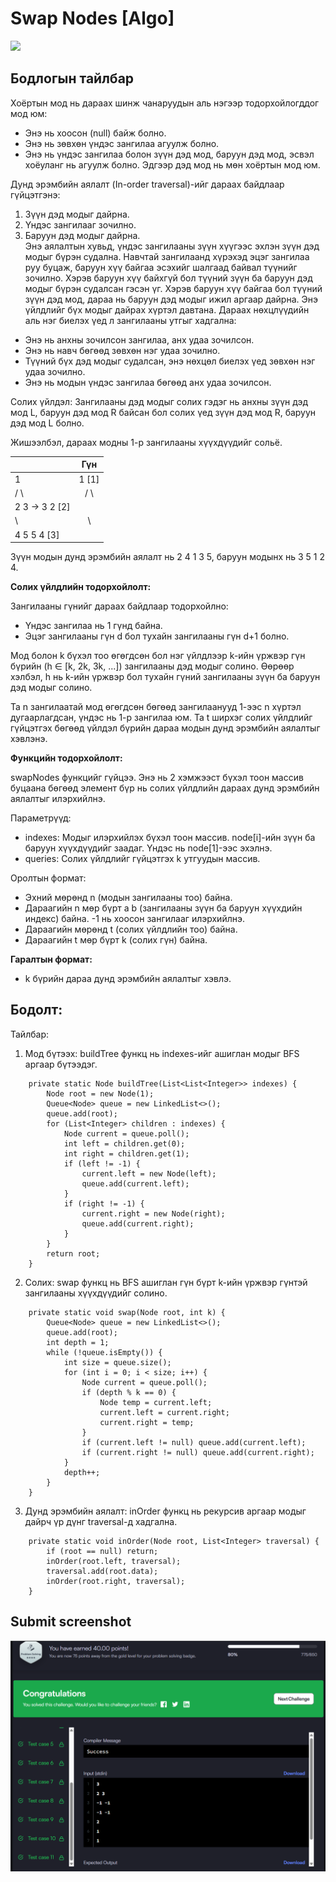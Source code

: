 # Swap Nodes [Algo]

[![]( https://img.shields.io/badge/Бодлогын_линк-blue)](https://www.hackerrank.com/challenges/swap-nodes-algo/problem?isFullScreen=true)

## Бодлогын тайлбар

Хоёртын мод нь дараах шинж чанаруудын аль нэгээр тодорхойлогддог мод юм:

- Энэ нь хоосон (null) байж болно.
- Энэ нь зөвхөн үндэс зангилаа агуулж болно.
- Энэ нь үндэс зангилаа болон зүүн дэд мод, баруун дэд мод, эсвэл хоёуланг нь агуулж болно. Эдгээр дэд мод нь мөн хоёртын мод юм.

Дунд эрэмбийн аялалт (In-order traversal)-ийг дараах байдлаар гүйцэтгэнэ:

1. Зүүн дэд модыг дайрна.
2. Үндэс зангилааг зочилно.
3. Баруун дэд модыг дайрна.
\
Энэ аялалтын хувьд, үндэс зангилааны зүүн хүүгээс эхлэн зүүн дэд модыг бүрэн судална. Навчтай зангилаанд хүрэхэд эцэг зангилаа руу буцаж, баруун хүү байгаа эсэхийг шалгаад байвал түүнийг зочилно. Хэрэв баруун хүү байхгүй бол түүний зүүн ба баруун дэд модыг бүрэн судалсан гэсэн үг. Хэрэв баруун хүү байгаа бол түүний зүүн дэд мод, дараа нь баруун дэд модыг ижил аргаар дайрна. Энэ үйлдлийг бүх модыг дайрах хүртэл давтана. Дараах нөхцлүүдийн аль нэг биелэх үед л зангилааны утгыг хадгална:

- Энэ нь анхны зочилсон зангилаа, анх удаа зочилсон.
- Энэ нь навч бөгөөд зөвхөн нэг удаа зочилно.
- Түүний бүх дэд модыг судалсан, энэ нөхцөл биелэх үед зөвхөн нэг удаа зочилно.
- Энэ нь модын үндэс зангилаа бөгөөд анх удаа зочилсон.

Солих үйлдэл: Зангилааны дэд модыг солих гэдэг нь анхны зүүн дэд мод L, баруун дэд мод R байсан бол солих үед зүүн дэд мод R, баруун дэд мод L болно.

Жишээлбэл, дараах модны 1-р зангилааны хүүхдүүдийг сольё.

| |  Гүн |
|:-----|:--------:|
| 1   | 1 [1] | 
| / \   |  / \  |
| 2 3 -> 3 2 [2]   |   | 
| \   |  \  | 
| 4 5 5 4 [3]   |    |

Зүүн модын дунд эрэмбийн аялалт нь 2 4 1 3 5, баруун модынх нь 3 5 1 2 4.

**Солих үйлдлийн тодорхойлолт:**

Зангилааны гүнийг дараах байдлаар тодорхойлно:

- Үндэс зангилаа нь 1 гүнд байна.
- Эцэг зангилааны гүн d бол тухайн зангилааны гүн d+1 болно.

Мод болон k бүхэл тоо өгөгдсөн бол нэг үйлдлээр k-ийн үржвэр гүн бүрийн (h ∈ [k, 2k, 3k, ...]) зангилааны дэд модыг солино. Өөрөөр хэлбэл, h нь k-ийн үржвэр бол тухайн гүний зангилааны зүүн ба баруун дэд модыг солино.

Та n зангилаатай мод өгөгдсөн бөгөөд зангилаанууд 1-ээс n хүртэл дугаарлагдсан, үндэс нь 1-р зангилаа юм. Та t ширхэг солих үйлдлийг гүйцэтгэх бөгөөд үйлдэл бүрийн дараа модын дунд эрэмбийн аялалтыг хэвлэнэ.

**Функцийн тодорхойлолт:**

swapNodes функцийг гүйцээ. Энэ нь 2 хэмжээст бүхэл тоон массив буцаана бөгөөд элемент бүр нь солих үйлдлийн дараах дунд эрэмбийн аялалтыг илэрхийлнэ.

Параметрүүд:

- indexes: Модыг илэрхийлэх бүхэл тоон массив. node[i]-ийн зүүн ба баруун хүүхдүүдийг заадаг. Үндэс нь node[1]-ээс эхэлнэ.
- queries: Солих үйлдлийг гүйцэтгэх k утгуудын массив.

Оролтын формат:

- Эхний мөрөнд n (модын зангилааны тоо) байна.
- Дараагийн n мөр бүрт a b (зангилааны зүүн ба баруун хүүхдийн индекс) байна. -1 нь хоосон зангилааг илэрхийлнэ.
- Дараагийн мөрөнд t (солих үйлдлийн тоо) байна.
- Дараагийн t мөр бүрт k (солих гүн) байна.

**Гаралтын формат:**

- k бүрийн дараа дунд эрэмбийн аялалтыг хэвлэ.

## Бодолт:

Тайлбар:

1. Мод бүтээх: buildTree функц нь indexes-ийг ашиглан модыг BFS аргаар бүтээдэг.

```
    private static Node buildTree(List<List<Integer>> indexes) {
        Node root = new Node(1);
        Queue<Node> queue = new LinkedList<>();
        queue.add(root);
        for (List<Integer> children : indexes) {
            Node current = queue.poll();
            int left = children.get(0);
            int right = children.get(1);
            if (left != -1) {
                current.left = new Node(left);
                queue.add(current.left);
            }
            if (right != -1) {
                current.right = new Node(right);
                queue.add(current.right);
            }
        }
        return root;
    }

```

2. Солих: swap функц нь BFS ашиглан гүн бүрт k-ийн үржвэр гүнтэй зангилааны хүүхдүүдийг солино.

```
    private static void swap(Node root, int k) {
        Queue<Node> queue = new LinkedList<>();
        queue.add(root);
        int depth = 1;
        while (!queue.isEmpty()) {
            int size = queue.size();
            for (int i = 0; i < size; i++) {
                Node current = queue.poll();
                if (depth % k == 0) {
                    Node temp = current.left;
                    current.left = current.right;
                    current.right = temp;
                }
                if (current.left != null) queue.add(current.left);
                if (current.right != null) queue.add(current.right);
            }
            depth++;
        }
    }
```

3. Дунд эрэмбийн аялалт: inOrder функц нь рекурсив аргаар модыг дайрч үр дүнг traversal-д хадгална.

```
    private static void inOrder(Node root, List<Integer> traversal) {
        if (root == null) return;
        inOrder(root.left, traversal);
        traversal.add(root.data);
        inOrder(root.right, traversal);
    }
```



## Submit screenshot

![Submit](/images/23.submit.png)

